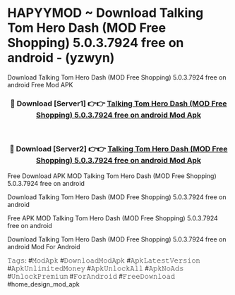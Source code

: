 # HAPYYMOD ~ Download Talking Tom Hero Dash (MOD Free Shopping) 5.0.3.7924 free on android - (yzwyn)
Download Talking Tom Hero Dash (MOD Free Shopping) 5.0.3.7924 free on android Free Mod APK

<div align="center">
<h3>🔴 Download [Server1] 👉👉 <a href="https://apk-comot.site?title=Talking_Tom_Hero_Dash_(MOD_Free_Shopping)_5.0.3.7924_free_on_android">Talking Tom Hero Dash (MOD Free Shopping) 5.0.3.7924 free on android Mod Apk</a></h3><br>

<h3>🔴 Download [Server2] 👉👉 <a href="https://apk-comot.site?title=Talking_Tom_Hero_Dash_(MOD_Free_Shopping)_5.0.3.7924_free_on_android">Talking Tom Hero Dash (MOD Free Shopping) 5.0.3.7924 free on android Mod Apk</a></h3>
</div>


Free Download APK MOD Talking Tom Hero Dash (MOD Free Shopping) 5.0.3.7924 free on android

Download Talking Tom Hero Dash (MOD Free Shopping) 5.0.3.7924 free on android 

Free APK MOD Talking Tom Hero Dash (MOD Free Shopping) 5.0.3.7924 free on android 

Download Talking Tom Hero Dash (MOD Free Shopping) 5.0.3.7924 free on android Mod For Android

𝚃𝚊𝚐𝚜: #𝙼𝚘𝚍𝙰𝚙𝚔 #𝙳𝚘𝚠𝚗𝚕𝚘𝚊𝚍𝙼𝚘𝚍𝙰𝚙𝚔 #𝙰𝚙𝚔𝙻𝚊𝚝𝚎𝚜𝚝𝚅𝚎𝚛𝚜𝚒𝚘𝚗 #𝙰𝚙𝚔𝚄𝚗𝚕𝚒𝚖𝚒𝚝𝚎𝚍𝙼𝚘𝚗𝚎𝚢 #𝙰𝚙𝚔𝚄𝚗𝚕𝚘𝚌𝚔𝙰𝚕𝚕 #𝙰𝚙𝚔𝙽𝚘𝙰𝚍𝚜 #𝚄𝚗𝚕𝚘𝚌𝚔𝙿𝚛𝚎𝚖𝚒𝚞𝚖 #𝙵𝚘𝚛𝙰𝚗𝚍𝚛𝚘𝚒𝚍 #𝙵𝚛𝚎𝚎𝙳𝚘𝚠𝚗𝚕𝚘𝚊𝚍 #home_design_mod_apk